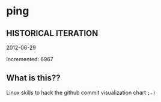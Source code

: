 # ping

## HISTORICAL ITERATION
2012-06-29

Incremented: 6967

## What is this?? 
Linux skills to hack the github commit visualization chart `;-)`
